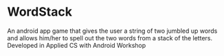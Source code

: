 # WordStack
An android app game that gives the user a string of two jumbled up words and allows him/her to spell out the two words from a stack of the letters. Developed in Applied CS with Android Workshop
